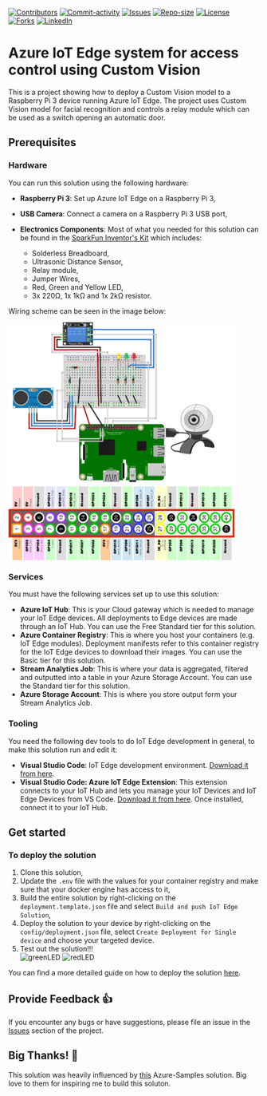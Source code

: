 [![Contributors][contributors-shield]][contributors-url]
[![Commit-activity][commit-activity-shield]][commit-activity-url]
[![Issues][issues-shield]][issues-url]
[![Repo-size][repo-size-shield]][repo-size-url]
[![License][license-shield]][license-url]  
[![Forks][forks-shield]][forks-url]
[![LinkedIn][linkedin-shield]][linkedin-url]

# Azure IoT Edge system for access control using Custom Vision

This is a project showing how to deploy a Custom Vision model to a Raspberry Pi 3 device running Azure IoT Edge. The project uses Custom Vision model for facial recognition and controls a relay module which can be used as a switch opening an automatic door.

## Prerequisites

### Hardware
You can run this solution using the following hardware:

- **Raspberry Pi 3**: Set up Azure IoT Edge on a Raspberry Pi 3,

- **USB Camera**: Connect a camera on a Raspberry Pi 3 USB port,

- **Electronics Components**: Most of what you needed for this solution can be found in the [SparkFun Inventor's Kit][spark-fun-kit-url] which includes:
  * Solderless Breadboard,
  * Ultrasonic Distance Sensor,
  * Relay module,
  * Jumper Wires,
  * Red, Green and Yellow LED,
  * 3x 220Ω, 1x 1kΩ and 1x 2kΩ resistor.

Wiring scheme can be seen in the image below:  

<img src="https://github.com/StokicDusan/IoT-Sistem-Za-Kontrolu-Ulaza/blob/master/assets/sema_bb3_bb2.png" alt="scheme" align="center" width="90%" height="auto" />
<br/>

### Services
You must have the following services set up to use this solution:
- **Azure IoT Hub**: This is your Cloud gateway which is needed to manage your IoT Edge devices. All deployments to Edge devices are made through an IoT Hub. You can use the Free Standard tier for this solution.
- **Azure Container Registry**: This is where you host your containers (e.g. IoT Edge modules). Deployment manifests refer to this container registry for the IoT Edge devices to download their images. You can use the Basic tier for this solution.
- **Stream Analytics Job**: This is where your data is aggregated, filtered and outputted into a table in your Azure Storage Account. You can use the Standard tier for this solution.
- **Azure Storage Account**: This is where you store output form your Stream Analytics Job.

### Tooling
You need the following dev tools to do IoT Edge development in general, to make this solution run and edit it:
- **Visual Studio Code**: IoT Edge development environment. [Download it from here][vscode-url].
- **Visual Studio Code: Azure IoT Edge Extension**: This extension connects to your IoT Hub and lets you manage your IoT Devices and IoT Edge Devices from VS Code. [Download it from here][azure-extention-url]. Once installed, connect it to your IoT Hub.

## Get started
### To deploy the solution
1. Clone this solution,
2. Update the `.env` file with the values for your container registry and make sure that your docker engine has access to it,
3. Build the entire solution by right-clicking on the `deployment.template.json` file and select `Build and push IoT Edge Solution`,
4. Deploy the solution to your device by right-clicking on the `config/deployment.json` file, select `Create Deployment for Single device` and choose your targeted device.
5. Test out the solution!!!  
![greenLED][green-led-gif]  ![redLED][red-led-gif]  

You can find a more detailed guide on how to deploy the solution [here][guide-path].

## Provide Feedback 👍
If you encounter any bugs or have suggestions, please file an issue in the [Issues][issues-url] section of the project.

## Big Thanks! 🚀
This solution was heavily influenced by [this][azure-sample-url] Azure-Samples solution. Big love to them for inspiring me to build this soluton.

[green-led-gif]: https://media.giphy.com/media/F6fwrkMoHZD1MUaINe/giphy-downsized-large.gif
[red-led-gif]: https://media.giphy.com/media/rZxUgucFatEhH0cOLx/giphy-downsized-large.gif
[guide-path]: https://github.com/StokicDusan/IoT-Sistem-Za-Kontrolu-Ulaza/tree/master/guide
[azure-sample-url]: https://github.com/Azure-Samples/Custom-vision-service-iot-edge-raspberry-pi
[vscode-url]: https://code.visualstudio.com/
[azure-extention-url]: https://marketplace.visualstudio.com/items?itemName=vsciot-vscode.azure-iot-edge
[spark-fun-kit-url]: https://www.sparkfun.com/products/15267
[contributors-shield]: https://img.shields.io/github/contributors/StokicDusan/IoT-Sistem-Za-Kontrolu-Ulaza
[contributors-url]: https://github.com/StokicDusan/IoT-Sistem-Za-Kontrolu-Ulaza/graphs/contributors
[forks-shield]: https://img.shields.io/github/forks/StokicDusan/IoT-Sistem-Za-Kontrolu-Ulaza?style=social
[forks-url]: https://github.com/StokicDusan/IoT-Sistem-Za-Kontrolu-Ulaza/network/members
[issues-shield]: https://img.shields.io/github/issues/StokicDusan/IoT-Sistem-Za-Kontrolu-Ulaza
[issues-url]: https://github.com/StokicDusan/IoT-Sistem-Za-Kontrolu-Ulaza/issues
[commit-activity-shield]: https://img.shields.io/github/last-commit/StokicDusan/IoT-Sistem-Za-Kontrolu-Ulaza
[commit-activity-url]: https://github.com/StokicDusan/IoT-Sistem-Za-Kontrolu-Ulaza/graphs/commit-activity
[license-url]: https://github.com/StokicDusan/IoT-Sistem-Za-Kontrolu-Ulaza/blob/master/LICENSE
[license-shield]: https://img.shields.io/github/license/StokicDusan/IoT-Sistem-Za-Kontrolu-Ulaza
[repo-size-shield]: https://img.shields.io/github/repo-size/StokicDusan/IoT-Sistem-Za-Kontrolu-Ulaza
[repo-size-url]: https://img.shields.io/github/repo-size/StokicDusan/IoT-Sistem-Za-Kontrolu-Ulaza
[linkedin-shield]: https://img.shields.io/badge/LinkedIn-0077B5?style=plastice&logo=linkedin&logoColor=white
[linkedin-url]: https://linkedin.com/in/stokicdusan
